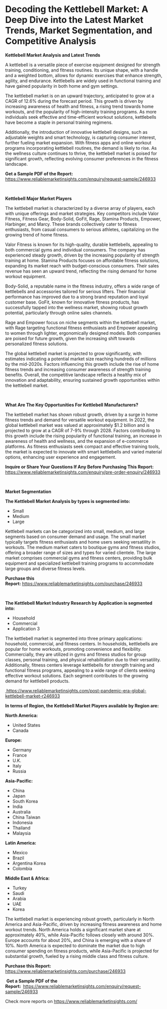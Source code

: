 <p><h1>Decoding the Kettlebell Market: A Deep Dive into the Latest Market Trends, Market Segmentation, and Competitive Analysis</h1></p><p><strong>Kettlebell Market Analysis and Latest Trends</strong></p>
<p><p>A kettlebell is a versatile piece of exercise equipment designed for strength training, conditioning, and fitness routines. Its unique shape, with a handle and a weighted bottom, allows for dynamic exercises that enhance strength, agility, and endurance. Kettlebells are widely used in functional training and have gained popularity in both home and gym settings.</p><p>The kettlebell market is on an upward trajectory, anticipated to grow at a CAGR of 12.6% during the forecast period. This growth is driven by increasing awareness of health and fitness, a rising trend towards home workouts, and the popularity of high-intensity training programs. As more individuals seek effective and time-efficient workout solutions, kettlebells have become a staple in personal training regimens.</p><p>Additionally, the introduction of innovative kettlebell designs, such as adjustable weights and smart technology, is capturing consumer interest, further fueling market expansion. With fitness apps and online workout programs incorporating kettlebell routines, the demand is likely to rise. As the wellness culture continues to thrive, the kettlebell market is poised for significant growth, reflecting evolving consumer preferences in the fitness landscape.</p></p>
<p><strong>Get a Sample PDF of the Report:&nbsp;</strong> <a href="https://www.reliablemarketinsights.com/enquiry/request-sample/246933?utm_campaign=2287&utm_medium=2&utm_source=Github&utm_content=ia&utm_term=09022025&utm_id=kettlebell">https://www.reliablemarketinsights.com/enquiry/request-sample/246933</a></p>
<p>&nbsp;</p>
<p><strong>Kettlebell Major Market Players</strong></p>
<p><p>The kettlebell market is characterized by a diverse array of players, each with unique offerings and market strategies. Key competitors include Valor Fitness, Fitness Gear, Body-Solid, GoFit, Rage, Stamina Products, Empower, Harbinger, and Marcy. These brands collectively cater to fitness enthusiasts, from casual consumers to serious athletes, capitalizing on the growing trend of home fitness.</p><p>Valor Fitness is known for its high-quality, durable kettlebells, appealing to both commercial gyms and individual consumers. The company has experienced steady growth, driven by the increasing popularity of strength training at home. Stamina Products focuses on affordable fitness solutions, expanding its market reach with budget-conscious consumers. Their sales revenue has seen an upward trend, reflecting the rising demand for home workout equipment.</p><p>Body-Solid, a reputable name in the fitness industry, offers a wide range of kettlebells and accessories tailored for serious lifters. Their financial performance has improved due to a strong brand reputation and loyal customer base. GoFit, known for innovative fitness products, has successfully tapped into the wellness market, showing robust growth potential, particularly through online sales channels.</p><p>Rage and Empower focus on niche segments within the kettlebell market, with Rage targeting functional fitness enthusiasts and Empower appealing to women through lighter, ergonomically designed models. Both companies are poised for future growth, given the increasing shift towards personalized fitness solutions.</p><p>The global kettlebell market is projected to grow significantly, with estimates indicating a potential market size reaching hundreds of millions by the mid-2020s. Factors influencing this growth include the rise of home fitness trends and increasing consumer awareness of strength training benefits. Overall, the competitive landscape reflects a healthy mix of innovation and adaptability, ensuring sustained growth opportunities within the kettlebell market.</p></p>
<p>&nbsp;</p>
<p><strong>What Are The Key Opportunities For Kettlebell Manufacturers?</strong></p>
<p><p>The kettlebell market has shown robust growth, driven by a surge in home fitness trends and demand for versatile workout equipment. In 2022, the global kettlebell market was valued at approximately $1.2 billion and is projected to grow at a CAGR of 7-9% through 2028. Factors contributing to this growth include the rising popularity of functional training, an increase in awareness of health and wellness, and the expansion of e-commerce platforms. As fitness enthusiasts seek compact and effective training tools, the market is expected to innovate with smart kettlebells and varied material options, enhancing user experience and engagement.</p></p>
<p><strong>Inquire or Share Your Questions If Any Before Purchasing This Report:</strong> <a href="https://www.reliablemarketinsights.com/enquiry/pre-order-enquiry/246933?utm_campaign=2287&utm_medium=2&utm_source=Github&utm_content=ia&utm_term=09022025&utm_id=kettlebell">https://www.reliablemarketinsights.com/enquiry/pre-order-enquiry/246933</a></p>
<p>&nbsp;</p>
<p><strong>Market Segmentation</strong></p>
<p><strong>The Kettlebell Market Analysis by types is segmented into:</strong></p>
<p><ul><li>Small</li><li>Medium</li><li>Large</li></ul></p>
<p><p>Kettlebell markets can be categorized into small, medium, and large segments based on consumer demand and usage. The small market typically targets fitness enthusiasts and home users seeking versatility in workouts. The medium market caters to boutique gyms and fitness studios, offering a broader range of sizes and types for varied clientele. The large market comprises commercial gyms and fitness centers, providing bulk equipment and specialized kettlebell training programs to accommodate large groups and diverse fitness levels.</p></p>
<p><strong>Purchase this Report:&nbsp;</strong><a href="https://www.reliablemarketinsights.com/purchase/246933?utm_campaign=2287&utm_medium=2&utm_source=Github&utm_content=ia&utm_term=09022025&utm_id=kettlebell">https://www.reliablemarketinsights.com/purchase/246933</a></p>
<p>&nbsp;</p>
<p><strong>The Kettlebell Market Industry Research by Application is segmented into:</strong></p>
<p><ul><li>Household</li><li>Commercial</li><li>Application 3</li></ul></p>
<p><p>The kettlebell market is segmented into three primary applications: household, commercial, and fitness centers. In households, kettlebells are popular for home workouts, promoting convenience and flexibility. Commercially, they are utilized in gyms and fitness studios for group classes, personal training, and physical rehabilitation due to their versatility. Additionally, fitness centers leverage kettlebells for strength training and functional fitness programs, appealing to a wide range of clients seeking effective workout solutions. Each segment contributes to the growing demand for kettlebell products.</p></p>
<p><a href="https://www.reliablemarketinsights.com/post-pandemic-era-global-kettlebell-market-r246933?utm_campaign=2287&utm_medium=2&utm_source=Github&utm_content=ia&utm_term=09022025&utm_id=kettlebell">&nbsp;https://www.reliablemarketinsights.com/post-pandemic-era-global-kettlebell-market-r246933</a></p>
<p><strong>In terms of Region, the Kettlebell Market Players available by Region are:</strong></p>
<p>
    <p> <strong> North America: </strong>
        <ul>
            <li>United States</li>
            <li>Canada</li>
        </ul>
        </p> 
    <p> <strong> Europe: </strong>
        <ul>
            <li>Germany</li>
            <li>France</li>
            <li>U.K.</li>
            <li>Italy</li>
            <li>Russia</li>
        </ul>
        </p> 
    <p> <strong> Asia-Pacific: </strong>
        <ul>
            <li>China</li>
            <li>Japan</li>
            <li>South Korea</li>
            <li>India</li>
            <li>Australia</li>
            <li>China Taiwan</li>
            <li>Indonesia</li>
            <li>Thailand</li>
            <li>Malaysia</li>
        </ul>
        </p> 
    <p> <strong> Latin America: </strong>
        <ul>
            <li>Mexico</li>
            <li>Brazil</li>
            <li>Argentina Korea</li>
            <li>Colombia</li>
        </ul>
        </p> 
    <p> <strong> Middle East & Africa: </strong>
        <ul>
            <li>Turkey</li>
            <li>Saudi</li>
            <li>Arabia</li>
            <li>UAE</li>
            <li>Korea</li>
        </ul>
    </p>
    </p>
<p><p>The kettlebell market is experiencing robust growth, particularly in North America and Asia-Pacific, driven by increasing fitness awareness and home workout trends. North America holds a significant market share at approximately 40%, while Asia-Pacific follows closely with around 30%. Europe accounts for about 20%, and China is emerging with a share of 10%. North America is expected to dominate the market due to high consumer spending on fitness products, while Asia-Pacific is projected for substantial growth, fueled by a rising middle class and fitness culture.</p></p>
<p><strong>Purchase this Report: </strong><a href="https://www.reliablemarketinsights.com/purchase/246933?utm_campaign=2287&utm_medium=2&utm_source=Github&utm_content=ia&utm_term=09022025&utm_id=kettlebell">https://www.reliablemarketinsights.com/purchase/246933</a></p>
<p>&nbsp;<strong>Get a Sample PDF of the Report:&nbsp;&nbsp;</strong><a href="https://www.reliablemarketinsights.com/enquiry/request-sample/246933?utm_campaign=2287&utm_medium=2&utm_source=Github&utm_content=ia&utm_term=09022025&utm_id=kettlebell">https://www.reliablemarketinsights.com/enquiry/request-sample/246933</a></p>
<p><strong></strong></p>
<p>Check more reports on <a href="https://www.reliablemarketinsights.com/?utm_campaign=2287&utm_medium=2&utm_source=Github&utm_content=ia&utm_term=09022025&utm_id=kettlebell">https://www.reliablemarketinsights.com/</a></p>